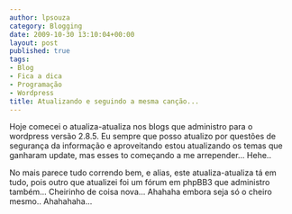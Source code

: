 ```yaml
---
author: lpsouza
category: Blogging
date: 2009-10-30 13:10:04+00:00
layout: post
published: true
tags:
- Blog
- Fica a dica
- Programação
- Wordpress
title: Atualizando e seguindo a mesma canção...
---
```


Hoje comecei o atualiza-atualiza nos blogs que administro para o wordpress versão 2.8.5. Eu sempre que posso atualizo por questões de segurança da informação e aproveitando estou atualizando os temas que ganharam update, mas esses to começando a me arrepender... Hehe..

No mais parece tudo correndo bem, e alias, este atualiza-atualiza tá em tudo, pois outro que atualizei foi um fórum em phpBB3 que administro também... Cheirinho de coisa nova... Ahahaha embora seja só o cheiro mesmo.. Ahahahaha...
